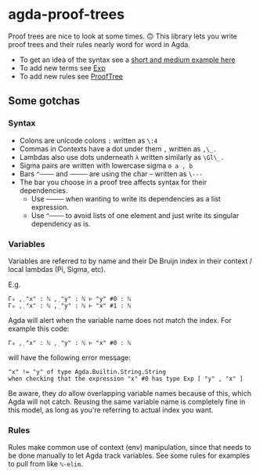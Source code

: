 # agda-proof-trees

Proof trees are nice to look at some times. 🙃
This library lets you write proof trees and their rules nearly word for word in Agda. 

- To get an idea of the syntax see a [short and medium example here](examples/Examples.lagda.md)
- To add new terms see [Exp](src/Exp.lagda.md)
- To add new rules see [ProofTree](src/ProofTree.lagda.md)

## Some gotchas
### Syntax
- Colons are unicode colons ```꞉``` written as ```\:4```
- Commas in Contexts have a dot under them ```,̣``` written as ```,\_.```
- Lambdas also use dots underneath ```λ̣``` written similarly as ```\Gl\_.```
- Sigma pairs are written with lowercase sigma ```σ a , b```
- Bars ```^────``` and ```─────``` are using the char ```─``` written as ```\---```
- The bar you choose in a proof tree affects syntax for their dependencies.
  - Use ```─────``` when wanting to write its dependencies as a list expression.
  - Use ```^────``` to avoid lists of one element and just write its singular dependency as is.
  
### Variables
Variables are referred to by name and their De Bruijn index in their context / local lambdas (Pi, Sigma, etc). 
  
E.g.
```
Γ₀ ,̣ "x" ꞉ ℕ ,̣ "y" ꞉ ℕ ⊢ "y" #0 ꞉ ℕ
Γ₀ ,̣ "x" ꞉ ℕ ,̣ "y" ꞉ ℕ ⊢ "x" #1 ꞉ ℕ
```
  
Agda will alert when the variable name does not match the index. For example this code:
```
Γ₀ ,̣ "x" ꞉ ℕ ,̣ "y" ꞉ ℕ ⊢ "x" #0 ꞉ ℕ
```
will have the following error message:
```
"x" != "y" of type Agda.Builtin.String.String
when checking that the expression "x" #0 has type Exp [ "y" , "x" ]
```

Be aware, they *do* allow overlapping variable names because of this, which Agda will not catch. 
Reusing the same variable name is completely fine in this model, as long as you're referring to actual index you want.

### Rules
Rules make common use of context (env) manipulation, since that needs to be done manually to let Agda track variables. See some rules for examples to pull from like ```ℕ-elim```.
